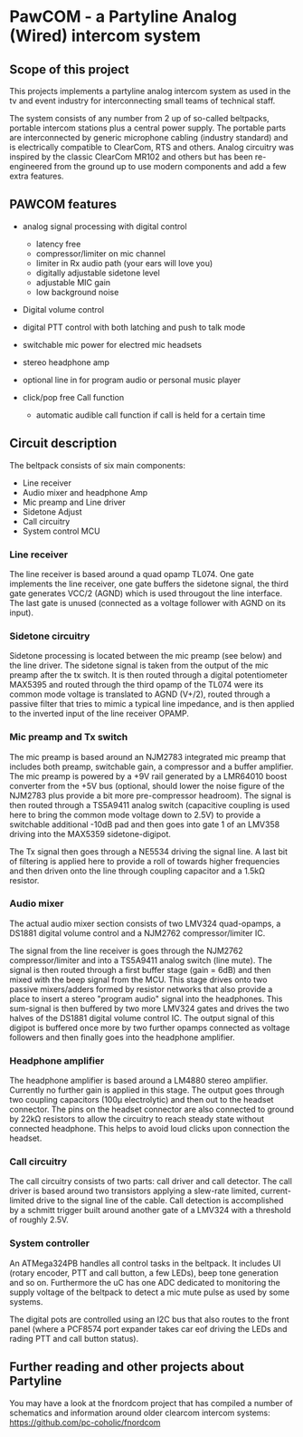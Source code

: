 # PawCOM - a Partyline Analog (Wired) intercom system

## Scope of this project
This projects implements a partyline analog intercom system as used in the tv and event industry for interconnecting small teams of technical staff.

The system consists of any number from 2 up of so-called beltpacks, portable intercom stations plus a central power supply.
The portable parts are interconnected by generic microphone cabling (industry standard) and is electrically compatible to ClearCom, RTS and others.
Analog circuitry was inspired by the classic ClearCom MR102 and others but has been re-engineered from the ground up to use modern components and
add a few extra features.


## PAWCOM features

- analog signal processing with digital control
  - latency free
  - compressor/limiter on mic channel
  - limiter in Rx audio path (your ears will love you)
  - digitally adjustable sidetone level
  - adjustable MIC gain
  - low background noise
- Digital volume control
- digital PTT control with both latching and push to talk mode
- switchable mic power for electred mic headsets
- stereo headphone amp
- optional line in for program audio or personal music player

- click/pop free Call function
  - automatic audible call function if call is held for a certain time


## Circuit description

The beltpack consists of six main components:

- Line receiver 
- Audio mixer and headphone Amp
- Mic preamp and Line driver
- Sidetone Adjust
- Call circuitry
- System control MCU

### Line receiver
The line receiver is based around a quad opamp TL074. One gate implements the line receiver, one gate buffers the sidetone signal, the third gate generates VCC/2 (AGND) which is used througout the line interface. The last gate is unused (connected as a voltage follower with AGND on its input).

### Sidetone circuitry
Sidetone processing is located between the mic preamp (see below) and the line driver.
The sidetone signal is taken from the output of the mic preamp after the tx switch. 
It is then routed through a digital potentiometer MAX5395 and routed through the third opamp of the TL074 were its common mode voltage is translated to AGND (V+/2),
 routed through a passive filter that tries to mimic a typical line impedance, and is then applied to the inverted input of the line receiver OPAMP.


### Mic preamp and Tx switch

The mic preamp is based around an NJM2783 integrated mic preamp that includes
both preamp, switchable gain, a compressor and a buffer amplifier. The mic preamp is powered by a +9V rail generated by a LMR64010 boost converter from the +5V bus (optional, should lower the noise figure of the NJM2783 plus provide a bit more pre-compressor headroom).
The signal is then routed through a TS5A9411 analog switch (capacitive coupling is used here to bring the common mode voltage down to 2.5V) to provide a switchable  additional -10dB pad and then goes into gate 1 of an LMV358 driving 
into the MAX5359 sidetone-digipot.

The Tx signal then goes through a NE5534 driving the signal line. A last bit of filtering is applied here to provide a roll of towards higher frequencies and then driven onto the line through coupling capacitor and a 1.5kΩ resistor.

### Audio mixer

The actual audio mixer section consists of two LMV324 quad-opamps, a DS1881 digital volume control and a NJM2762 compressor/limiter IC.

The signal from the line receiver is goes through the NJM2762 compressor/limiter
and into a TS5A9411 analog switch (line mute).
The signal is then routed through a first buffer stage (gain = 6dB)
and then mixed with the beep signal from the MCU.
This stage drives onto two passive mixers/adders formed by resistor networks
that also provide a place to insert a stereo "program audio" signal into the headphones. This sum-signal is then buffered by two more LMV324 gates and drives the two halves of the DS1881 digital volume control IC.
The output signal of this digipot is buffered once more by two further opamps connected as voltage followers and then finally goes into the headphone amplifier.

### Headphone amplifier

The headphone amplifier is based around a LM4880 stereo amplifier. Currently no
further gain is applied in this stage.
The output goes through two coupling capacitors (100µ electrolytic) and then out to the headset connector. The pins on the headset connector are also connected to ground by 22kΩ resistors to allow the circuitry to reach steady state without connected headphone. This helps to avoid loud clicks upon connection the headset.


### Call circuitry

The call circuitry consists of two parts: call driver and call detector.
The call driver is based around two transistors applying a slew-rate limited, current-limited drive to the signal line of the cable.
Call detection is accomplished by a schmitt trigger built around another gate of a LMV324 with a threshold of roughly 2.5V.


### System controller

An ATMega324PB handles all control tasks in the beltpack. It includes UI (rotary encoder, PTT and call button, a few LEDs), beep tone generation and so on.
Furthermore the uC has one ADC dedicated to monitoring the supply voltage of the beltpack to detect a mic mute pulse as used by some systems.

The digital pots are controlled using an I2C bus that also routes to the front panel (where a PCF8574 port expander takes car eof driving the LEDs and rading PTT and call button status).

## Further reading and other projects about Partyline

You may have a look at the fnordcom project that has compiled a number of schematics and information around
older clearcom intercom systems: https://github.com/pc-coholic/fnordcom
